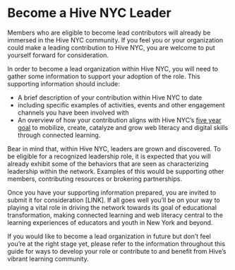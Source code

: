 # Become a Hive NYC Leader

Members who are eligible to become lead contributors will already be immersed in the Hive NYC community. If you feel you or your organization could make a leading contribution to Hive NYC, you are welcome to put yourself forward for consideration.

In order to become a lead organization within Hive NYC, you will need to gather some information to support your adoption of the role. This supporting information should include:
* A brief description of your contribution within Hive NYC to date
 * including specific examples of activities, events and other engagement channels you have been involved with
* An overview of how your contribution aligns with Hive NYC’s [five year goal](http://www.clawrence.org/2014/07/10/hive-learning-networks-vision-goals-and-conditions-for-impact/) to mobilize, create, catalyze and grow web literacy and digital skills through connected learning.

Bear in mind that, within Hive NYC, leaders are grown and discovered. To be eligible for a recognized leadership role, it is expected that you will already exhibit some of the behaviors that are seen as characterizing leadership within the network. Examples of this would be supporting other members, contributing resources or brokering partnerships.

Once you have your supporting information prepared, you are invited to submit it for consideration [LINK]. If all goes well you’ll be on your way to playing a vital role in driving the network towards its goal of educational transformation, making connected learning and web literacy central to the learning experiences of educators and youth in New York and beyond.

If you would like to become a lead organization in future but don’t feel you’re at the right stage yet, please refer to the information throughout this guide for ways to develop your role or contribute to and benefit from Hive’s vibrant learning community.

